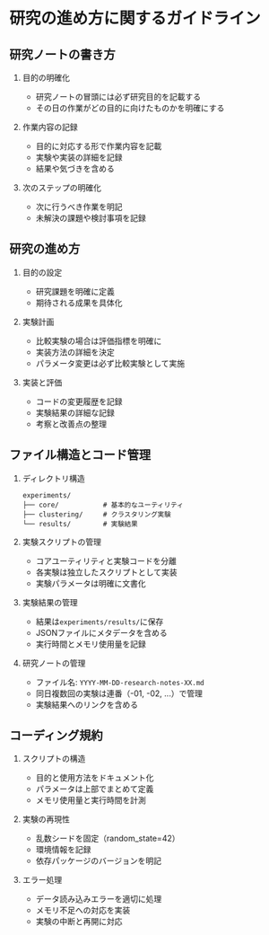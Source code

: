# 研究の進め方に関するガイドライン

## 研究ノートの書き方
1. 目的の明確化
   - 研究ノートの冒頭には必ず研究目的を記載する
   - その日の作業がどの目的に向けたものかを明確にする

2. 作業内容の記録
   - 目的に対応する形で作業内容を記載
   - 実験や実装の詳細を記録
   - 結果や気づきを含める

3. 次のステップの明確化
   - 次に行うべき作業を明記
   - 未解決の課題や検討事項を記録

## 研究の進め方
1. 目的の設定
   - 研究課題を明確に定義
   - 期待される成果を具体化

2. 実験計画
   - 比較実験の場合は評価指標を明確に
   - 実装方法の詳細を決定
   - パラメータ変更は必ず比較実験として実施

3. 実装と評価
   - コードの変更履歴を記録
   - 実験結果の詳細な記録
   - 考察と改善点の整理

## ファイル構造とコード管理
1. ディレクトリ構造
   ```
   experiments/
   ├── core/           # 基本的なユーティリティ
   ├── clustering/     # クラスタリング実験
   └── results/        # 実験結果
   ```

2. 実験スクリプトの管理
   - コアユーティリティと実験コードを分離
   - 各実験は独立したスクリプトとして実装
   - 実験パラメータは明確に文書化

3. 実験結果の管理
   - 結果は`experiments/results/`に保存
   - JSONファイルにメタデータを含める
   - 実行時間とメモリ使用量を記録

4. 研究ノートの管理
   - ファイル名: `YYYY-MM-DD-research-notes-XX.md`
   - 同日複数回の実験は連番（-01, -02, ...）で管理
   - 実験結果へのリンクを含める

## コーディング規約
1. スクリプトの構造
   - 目的と使用方法をドキュメント化
   - パラメータは上部でまとめて定義
   - メモリ使用量と実行時間を計測

2. 実験の再現性
   - 乱数シードを固定（random_state=42）
   - 環境情報を記録
   - 依存パッケージのバージョンを明記

3. エラー処理
   - データ読み込みエラーを適切に処理
   - メモリ不足への対応を実装
   - 実験の中断と再開に対応
